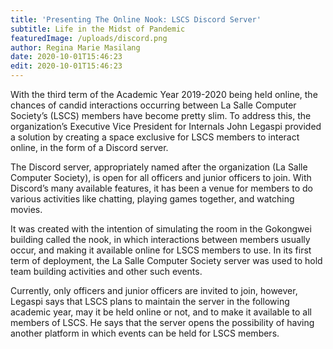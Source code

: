 ```yaml
---
title: 'Presenting The Online Nook: LSCS Discord Server'
subtitle: Life in the Midst of Pandemic
featuredImage: /uploads/discord.png
author: Regina Marie Masilang
date: 2020-10-01T15:46:23
edit: 2020-10-01T15:46:23
---
```

With the third term of the Academic Year 2019-2020 being held online, the chances of candid interactions occurring between La Salle Computer Society’s (LSCS) members have become pretty slim. To address this, the organization’s Executive Vice President for Internals John Legaspi provided a solution by creating a space exclusive for LSCS members to interact online, in the form of a Discord server.

The Discord server, appropriately named after the organization (La Salle Computer Society), is open for all officers and junior officers to join. With Discord’s many available features, it has been a venue for members to do various activities like chatting, playing games together, and watching movies.

It was created with the intention of simulating the room in the Gokongwei building called the nook, in which interactions between members usually occur, and making it available online for LSCS members to use. In its first term of deployment, the La Salle Computer Society server was used to hold team building activities and other such events.

Currently, only officers and junior officers are invited to join, however, Legaspi says that LSCS plans to maintain the server in the following academic year, may it be held online or not, and to make it available to all members of LSCS. He says that the server opens the possibility of having another platform in which events can be held for LSCS members. 